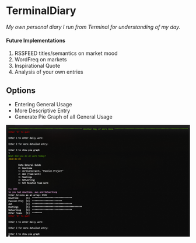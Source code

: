 # TerminalDiary
*My own personal diary I run from Terminal for understanding of my day.*
#### Future Implementations 
 1. RSSFEED titles/semantics on market mood
 1. WordFreq on markets
 1. Inspirational Quote
 1. Analysis of your own entries 
## Options
* Entering General Usage
* More Descriptive Entry
* Generate Pie Graph of all General Usage

![Image of Terminal](https://github.com/odhjoseph/TerminalDiary/blob/master/extraImages/example.PNG)
 
